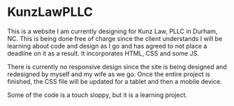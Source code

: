 # KunzLawPLLC
This is a website I am currently designing for Kunz Law, PLLC in Durham, NC. This is being done free of charge since the client 
understands I will be learning about code and design as I go and has agreed to not place a deadline on it as a result. It 
incorporates HTML, CSS and some JS.

There is currently no responsive design since the site is being designed and redesigned by myself and my wife as we go. Once 
the entire project is finished, the CSS file will be updated for a tablet and then a mobile device.

Some of the code is a touch sloppy, but it is a learning project.
